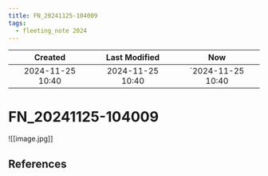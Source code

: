 ```yaml
---
title: FN_20241125-104009
tags:
  - fleeting_note 2024
---
```

|     Created      |  Last Modified   |       Now        |
|:----------------:|:----------------:|:----------------:|
| 2024-11-25 10:40 | 2024-11-25 10:40 | `2024-11-25 10:40|

# FN_20241125-104009

![[image.jpg]]
## References
